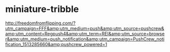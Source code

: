 # miniature-tribble
http://freedomfromflipping.com/?utm_campaign=FFF&amp;utm_medium=push&amp;utm_source=pushcrew&amp;utm_content=Regpush4&amp;utm_term=REI&amp;utm_source=browser&amp;utm_medium=push_notification&amp;utm_campaign=PushCrew_notification_1513285660&amp;pushcrew_powered=1
